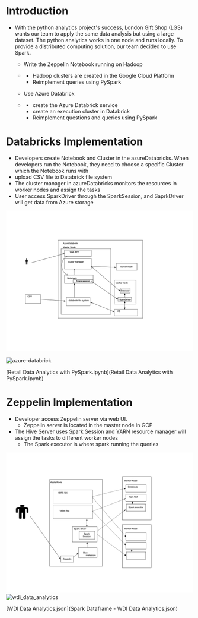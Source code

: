 

# Introduction

- With the python analytics project's success, London Gift Shop (LGS) wants our team to apply the same data analysis but using a large dataset. The python analytics works in one node and runs locally. To provide a distributed computing solution, our team decided to use Spark. 

  - Write the Zeppelin Notebook running on Hadoop

  - - Hadoop clusters are created in the Google Cloud Platform
    - Reimplement queries using PySpark

  - Use Azure Databrick

  - - create the Azure Databrick service
    - create an execution cluster in Databrick
    - Reimplement questions and queries using PySpark



# Databricks Implementation

- Developers create Notebook and Cluster in the azureDatabricks. When developers run the Notebook, they need to choose a specific Cluster which the Notebook runs with
- upload CSV file to Databrick file system
- The cluster manager in azureDatabricks monitors the resources in worker nodes and assign the tasks
- User access SparkDriver through the SparkSession, and SaprkDriver will get data from Azure storage

![spark](./spark.png)



![azure-databrick](/Users/haotianzhu/Desktop/jarvis_data_eng_HaotianZhu/spark/azure-databrick.png)



 [Retail Data Analytics with PySpark.ipynb](Retail Data Analytics with PySpark.ipynb) 

# Zeppelin Implementation

- Developer access Zeppelin server via web UI. 
  - Zeppelin server is located in the master node in GCP 
- The Hive Server uses Spark Session and YARN resource manager will assign the tasks to different worker nodes 
  - The Spark executor is where spark running the queries 

![hadoop](./hadoop.png)![wdi_data_analytics](/Users/haotianzhu/Desktop/jarvis_data_eng_HaotianZhu/spark/wdi_data_analytics.png)

[WDI Data Analytics.json](Spark Dataframe - WDI Data Analytics.json) 

